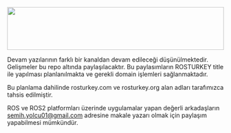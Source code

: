 <div align="center">
<img src="https://www.elektrikde.com/wp-content/uploads/2019/09/ros-nedir.jpg" align="center" style="width: 100%; height:100" />
</div>  
  

Devam yazılarının farklı bir kanaldan devam edileceği düşünülmektedir. Gelişmeler bu repo altında paylaşılacaktır. Bu paylasımların ROSTURKEY title ile yapılması planlanılmakta ve gerekli domain işlemleri sağlanmaktadır. 

Bu planlama dahilinde rosturkey.com ve rosturkey.org alan adları tarafımızca tahsis edilmiştir. 

ROS ve ROS2 platformları üzerinde uygulamalar yapan değerli arkadaşların semih.yolcu01@gmail.com adresine makale yazarı olmak için paylaşım yapabilmesi mümkündür. 


